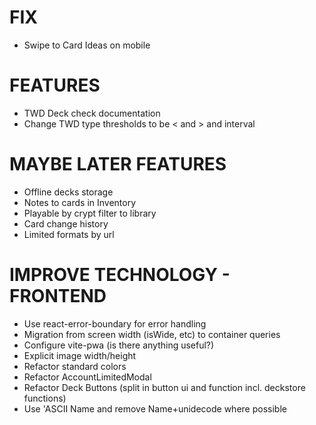 # FIX
- Swipe to Card Ideas on mobile

# FEATURES
- TWD Deck check documentation
- Change TWD type thresholds to be < and > and interval

# MAYBE LATER FEATURES
- Offline decks storage
- Notes to cards in Inventory
- Playable by crypt filter to library
- Card change history
- Limited formats by url

# IMPROVE TECHNOLOGY - FRONTEND
- Use react-error-boundary for error handling
- Migration from screen width (isWide, etc) to container queries
- Configure vite-pwa (is there anything useful?)
- Explicit image width/height
- Refactor standard colors
- Refactor AccountLimitedModal
- Refactor Deck Buttons (split in button ui and function incl. deckstore functions)
- Use 'ASCII Name and remove Name+unidecode where possible
